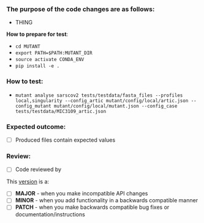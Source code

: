 ### The purpose of the code changes are as follows:
-  THING

**How to prepare for test**:
- `cd MUTANT`
- `export PATH=$PATH:MUTANT_DIR`
- `source activate CONDA_ENV`
- `pip install -e .`

### How to test:
- `mutant analyse sarscov2 tests/testdata/fasta_files --profiles local,singularity --config_artic mutant/config/local/artic.json --config_mutant mutant/config/local/mutant.json --config_case tests/testdata/MIC3109_artic.json`

### Expected outcome:
- [ ] Produced files contain expected values

### Review:
- [ ] Code reviewed by

This [version](https://semver.org/) is a:
- [ ] **MAJOR** - when you make incompatible API changes
- [ ] **MINOR** - when you add functionality in a backwards compatible manner
- [ ] **PATCH** - when you make backwards compatible bug fixes or documentation/instructions
